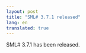 ```yaml
---
layout: post
title: "SML# 3.7.1 released"
lang: en
translated: true
---
```


SML# 3.7.1 has been released.
